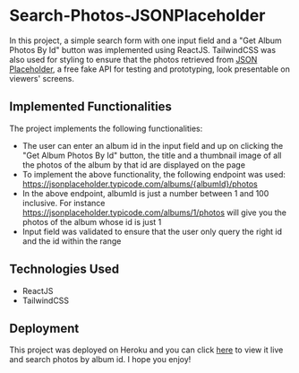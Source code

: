 # Search-Photos-JSONPlaceholder

In this project, a simple search form with one input field and a "Get Album Photos By Id" button was implemented using ReactJS. TailwindCSS was also used for styling to ensure that the photos retrieved from [JSON Placeholder](https://jsonplaceholder.typicode.com/), a free fake API for testing and prototyping, look presentable on viewers' screens. 

## Implemented Functionalities

The project implements the following functionalities:

* The user can enter an album id in the input field and up on clicking the "Get Album Photos By Id" button, the title and a thumbnail image of all the photos of the album by that id are displayed on the page
* To implement the above functionality, the following endpoint was used: https://jsonplaceholder.typicode.com/albums/{albumId}/photos 
* In the above endpoint, albumId is just a number between 1 and 100 inclusive. For instance https://jsonplaceholder.typicode.com/albums/1/photos will give you the photos of the album whose id is just 1 
* Input field was validated to ensure that the user only query the right id and the id within the range

## Technologies Used

* ReactJS
* TailwindCSS

## Deployment

This project was deployed on Heroku and you can click [here](https://react-search-photos.herokuapp.com/) to view it live and search photos by album id. I hope you enjoy!
